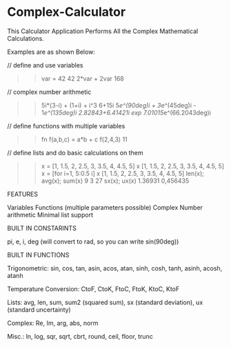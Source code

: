 # Complex-Calculator
This Calculator Application  Performs All the Complex Mathematical Calculations.

Examples are as shown Below:

// define and use variables
>> var = 42
42
>> 2*var + 2var
168

// complex number arithmetic
>> 5i*(3-i) + (1+i) + i^3
6+15i 
>> 5*e^(90deg)i + 3*e^(45deg)i - 1*e^(135deg)i
2.82843+6.41421i
>> exp
7.01015*e^(66.2043deg)i

// define functions with multiple variables
>> fn f(a,b,c) = a*b + c
>> f(2,4,3)
11

// define lists and do basic calculations on them
>> x = [1, 1.5, 2, 2.5, 3, 3.5, 4, 4.5, 5]
>> x
[1, 1.5, 2, 2.5, 3, 3.5, 4, 4.5, 5]
>> x = [for i=1, 5:0.5 i]
>> x
[1, 1.5, 2, 2.5, 3, 3.5, 4, 4.5, 5]
>> len(x); avg(x); sum(x)
9
3
27
>> sx(x); ux(x)
1.36931
0,456435


FEATURES

Variables
Functions (multiple parameters possible)
Complex Number arithmetic
Minimal list support


BUILT IN CONSTARINTS

pi, e, i, deg (will convert to rad, so you can write sin(90deg))

BUILT IN FUNCTIONS

Trigonometric: sin, cos, tan, asin, acos, atan, sinh, cosh, tanh, asinh, acosh, atanh

Temperature Conversion: CtoF, CtoK, FtoC, FtoK, KtoC, KtoF

Lists: avg, len, sum, sum2 (squared sum), sx (standard deviation), ux (standard uncertainty)

Complex: Re, Im, arg, abs, norm

Misc.: ln, log, sqr, sqrt, cbrt, round, ceil, floor, trunc
